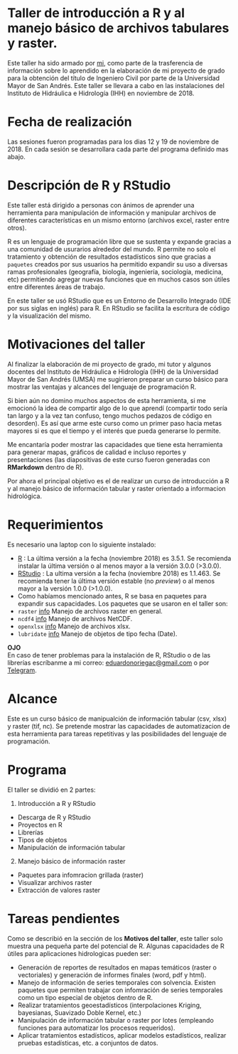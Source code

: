 # Taller de introducción a R y al manejo básico de archivos tabulares y raster.

Este taller ha sido armado por [mi](https://twitter.com/norteaga), como parte de la trasferencia de información sobre lo aprendido en la elaboración de mi proyecto de grado para la obtención del título de Ingeniero Civil por parte de la Universidad Mayor de San Andrés.
Este taller se llevara a cabo en las instalaciones del Instituto de Hidráulica e Hidrología (IHH) en noviembre de 2018.

# Fecha de realización
Las sesiones fueron programadas para los dias 12 y 19 de noviembre de 2018. En cada sesión se desarrollara cada parte del programa definido mas abajo.

# Descripción de R y RStudio
Este taller está dirigido a personas con ánimos de aprender una herramienta para manipulación de información y manipular archivos de diferentes características en un mismo entorno (archivos excel, raster entre otros).

R es un lenguaje de programación libre que se sustenta y expande gracias a una comunidad de usurarios alrededor del mundo. R permite no solo el tratamiento y obtención de resultados estadísticos sino que gracias a `paquetes` creados por sus usuarios ha permitido expandir su uso a diversas ramas profesionales (geografía, biología, ingeniería, sociología, medicina, etc) permitiendo agregar nuevas funciones que en muchos casos son útiles entre diferentes áreas de trabajo.

En este taller se usó RStudio que es un Entorno de Desarrollo Integrado (IDE por sus siglas en inglés) para R. En RStudio se facilita la escritura de código y la visualización del mismo.

# Motivaciones del taller
Al finalizar la elaboración de mi proyecto de grado, mi tutor y algunos docentes del Instituto de Hidráulica e Hidrología (IHH) de la Universidad Mayor de San Andrés (UMSA) me sugirieron preparar un curso básico para mostrar las ventajas y alcances del lenguaje de programación R.  

Si bien aún no domino muchos aspectos de esta herramienta, si me emocionó la idea de compartir algo de lo que aprendí (compartir todo sería tan largo y a la vez tan confuso, tengo muchos pedazos de código en desorden). Es así que arme este curso como un primer paso hacia metas mayores si es que el tiempo y el interés que pueda generarse lo permite.  

Me encantaría poder mostrar las capacidades que tiene esta herramienta para generar mapas, gráficos de calidad e incluso reportes y presentaciones (las diapositivas de este curso fueron generadas con **RMarkdown** dentro de R).  

Por ahora el principal objetivo es el de realizar un curso de introducción a R y al manejo básico de información tabular y raster orientado a informacion hidrológica.

# Requerimientos
Es necesario una laptop con lo siguiente instalado:
- [R](https://cloud.r-project.org/) : La última versión a la fecha (noviembre 2018) es 3.5.1. Se recomienda instalar la última versión o al menos mayor a la versión 3.0.0 (>3.0.0).
- [RStudio](https://www.rstudio.com/products/rstudio/download/#download) : La ultima versión a la fecha (noviembre 2018) es 1.1.463. Se recomienda tener la última versión estable (no *preview*) o al menos mayor a la versión 1.0.0 (>1.0.0).
- Como habíamos mencionado antes, R se basa en paquetes para expandir sus capacidades. Los paquetes que se usaron en el taller son:
- `raster` [info](https://cran.r-project.org/package=raster) Manejo de archivos raster en general.
- `ncdf4` [info](https://cran.r-project.org/package=ncdf4) Manejo de archivos NetCDF.
- `openxlsx` [info](https://cran.r-project.org/package=openxlsx) Manejo de archivos xlsx.
- `lubridate` [info](https://cran.r-project.org/package=lubridate) Manejo de objetos de tipo fecha (Date).

**OJO**  
En caso de tener problemas para la instalación de R, RStudio o de las librerías escríbanme a mi correo: <eduardonoriegac@gmail.com> o por [Telegram](https://t.me/norteaga).


# Alcance
Este es un curso básico de manipualción de información tabular (csv, xlsx) y raster (tif, nc). Se pretende mostrar las capacidades de automatizacion de esta herramienta para tareas repetitivas y las posibilidades del lenguaje de programación.

# Programa
El taller se dividió en 2 partes:
1. Introducción a R y RStudio
- Descarga de R y RStudio
- Proyectos en R
- Librerías
- Tipos de objetos
- Manipulación de información tabular
2. Manejo básico de información raster
- Paquetes para infomracion grillada (raster)
- Visualizar archivos raster
- Extracción de valores raster

# Tareas pendientes
Como se describió en la sección de los **Motivos del taller**, este taller solo muestra una pequeña parte del potencial de R. Algunas capacidades de R útiles para aplicaciones hidrologicas pueden ser:
- Generación de reportes de resultados en mapas temáticos (raster o vectoriales) y generación de informes finales (word, pdf y html).
 - Manejo de información de series temporales con solvencia. Existen paquetes que permiten trabajar con infomración de series temporales como un tipo especial de objetos dentro de R.
- Realizar tratamientos geoestadísticos (interpolaciones Kriging, bayesianas, Suavizado Doble Kernel, etc.) 
- Manipulación de información tabular o raster por lotes (empleando funciones para automatizar los procesos requeridos).
- Aplicar tratamientos estadísticos, aplicar modelos estadísticos, realizar pruebas estadísticas, etc. a conjuntos de datos.


